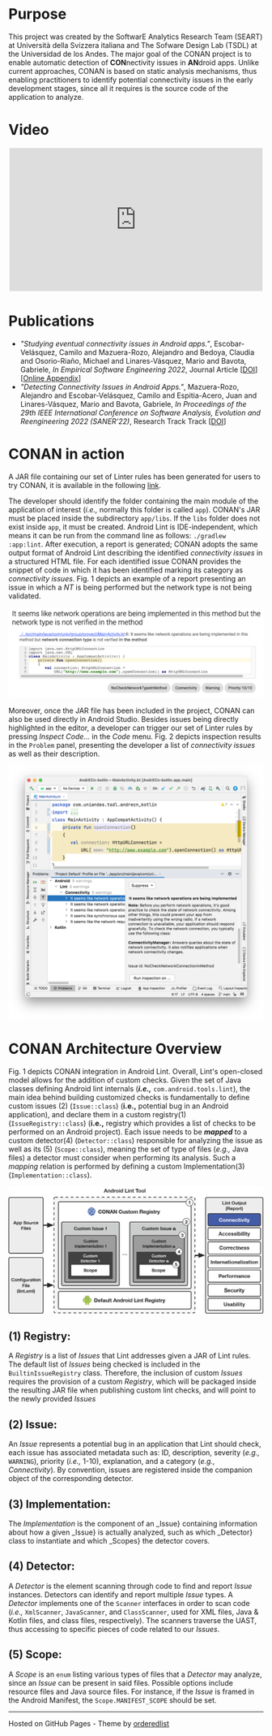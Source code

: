 # Purpose

This project was created by the SoftwarE Analytics Research Team (SEART) at Università della Svizzera italiana and The Sofware Design Lab (TSDL) at the Universidad de los Andes. The major goal of the CONAN project is to enable automatic detection of **CON**nectivity issues in **AN**droid apps. Unlike current approaches, CONAN is based on static analysis mechanisms, thus enabling practitioners to identify potential connectivity issues in the early development stages, since all it requires is the source code of the application to analyze.

# Video

<p align="center">
<iframe width="500" height="282" src="https://www.youtube.com/embed/LBBvXdjftVU" frameborder="0" allow="accelerometer; autoplay; encrypted-media; gyroscope; picture-in-picture" allowfullscreen></iframe></p>

# Publications

- _"Studying eventual connectivity issues in Android apps."_, Escobar-Velásquez, Camilo and Mazuera-Rozo, Alejandro and Bedoya, Claudia and Osorio-Riaño, Michael and Linares-Vásquez, Mario and Bavota, Gabriele, _In Empirical Software Engineering 2022_, Journal Article [[DOI](https://doi.org/10.1007/s10664-021-10020-6)] [[Online Appendix](https://thesoftwaredesignlab.github.io/android-eventual-connectivity/)] 
- _"Detecting Connectivity Issues in Android Apps."_, Mazuera-Rozo, Alejandro and Escobar-Velásquez, Camilo and Espitia-Acero, Juan and Linares-Vásquez, Mario and Bavota, Gabriele, _In Proceedings of the 29th IEEE International Conference on Software Analysis, Evolution and Reengineering 2022 (SANER’22)_, Research Track Track [[DOI](https://doi.org/10.1109/SANER53432.2022.00087)]

# CONAN in action

A JAR file containing our set of Linter rules has been generated for users to try CONAN, it is available in the following [link](https://github.com/TheSoftwareDesignLab/CONAN/blob/gh-pages/assets/conan.jar?raw=true).

The developer should identify the folder containing the main module of the application of interest (_i.e.,_ normally this folder is called `app`). CONAN's JAR must be placed inside the subdirectory `app/libs`. If the `libs` folder does not exist inside `app`, it must be created. Android Lint is IDE-independent, which means it can be run from the command line as follows: `./gradlew :app:lint`. After execution, a report is generated; CONAN adopts the same output format of Android Lint describing the identified _connectivity issues_ in a structured HTML file. For each identified issue CONAN provides the snippet of code in which it has been identified marking its category as _connectivity issues_. Fig. 1 depicts an example of a report presenting an issue in which a _NT_ is being performed but the network type is not being validated. 

![No Network type check instance within a report](./assets/imgs/html_report.png)

Moreover, once the JAR file has been included in the project, CONAN can also be used directly in Android Studio. Besides issues being directly highlighted in the editor, a developer can trigger our set of Linter rules by pressing _Inspect Code..._ in the _Code_ menu. Fig. 2 depicts inspection results in the `Problem` panel, presenting the developer a list of _connectivity issues_ as well as their description.

![ _connectivity issues_ warnings in Android Studio](./assets/imgs/IDE-full.png)

# CONAN Architecture Overview

Fig. 1 depicts CONAN integration in Android Lint. Overall, Lint's open-closed model allows for the addition of custom checks. Given the set of Java classes defining Android lint internals (___i.e.,___ `com.android.tools.lint`), the main idea behind building customized checks is fundamentally to define custom issues (2) (`Issue::class`) (__i.e.,__ potential bug in an Android application), and declare them in a custom registry(1) (`IssueRegistry::class`) (__i.e.,__ registry which provides a list of checks to be performed on an Android project). Each issue needs to be _**mapped**_ to a custom detector(4) (`Detector::class`) responsible for analyzing the issue as well as its (5) (`Scope::class`), meaning the set of type of files (_e.g.,_ Java files) a detector must consider when performing its analysis. Such a _mapping_ relation is performed by defining a custom Implementation(3) (`Implementation::class`).

![Architecture](./assets/imgs/conan_archi1024_1.png)

## (1) Registry:
A _Registry_ is a list of _Issues_ that Lint addresses given a JAR of Lint rules. The default list of _Issues_ being checked is included in the `BuiltinIssueRegistry` class. Therefore, the inclusion of custom _Issues_ requires the provision of a custom _Registry_, which will be packaged inside the resulting JAR file when publishing custom lint checks, and will point to the newly provided _Issues_

## (2) Issue:
An _Issue_ represents a potential bug in an application that Lint should check, each issue has associated metadata such as:  ID, description, severity (_e.g.,_ `WARNING`), priority (_i.e.,_ 1-10), explanation, and a category (_e.g.,_ _Connectivity_). By convention, issues are registered inside the companion object of the corresponding detector.

## (3) Implementation:
The _Implementation_ is the component of an _Issue} containing information about how a given _Issue} is actually analyzed, such as which _Detector} class to instantiate and which _Scopes} the detector covers.

## (4) Detector:
A _Detector_ is the element scanning through code to find and report _Issue_ instances. Detectors can identify and report multiple _Issue_ types. A _Detector_ implements one of the `Scanner` interfaces in order to scan code (_i.e.,_ `XmlScanner`, `JavaScanner`, and `ClassScanner`, used for XML files, Java & Kotlin files, and class files, respectively). The scanners traverse the UAST, thus accessing to specific pieces of code related to our _Issues_.

## (5) Scope:
A _Scope_ is an `enum` listing various types of files that a _Detector_ may analyze, since an _Issue_ can be present in said files. Possible options include resource files and Java source files. For instance, if the _Issue_ is framed in the Android Manifest, the `Scope.MANIFEST_SCOPE` should be set.



    
---
Hosted on GitHub Pages - Theme by [orderedlist](https://github.com/orderedlist)

